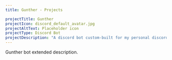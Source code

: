 ```yaml
---
title: Gunther - Projects

projectTitle: Gunther
projectIcon: discord_default_avatar.jpg
projectAltText: Placeholder icon
projectType: Discord Bot
projectDescription: "A discord bot custom-built for my personal discord server. While still in active development, the bot already has many useful and fun features including coinflips, dicerolls, 8-ball requests, rock paper scissors, and information queries. What sets Gunther apart from other bots is his unique personality: he responds using custom-written speech consistant with his digital character."
---
```

Gunther bot extended description.